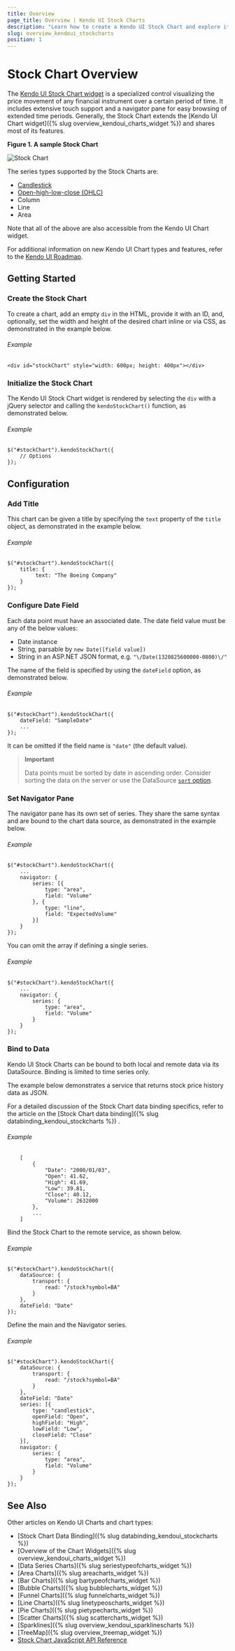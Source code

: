 ```yaml
---
title: Overview
page_title: Overview | Kendo UI Stock Charts
description: "Learn how to create a Kendo UI Stock Chart and explore its major features."
slug: overview_kendoui_stockcharts
position: 1
---
```


# Stock Chart Overview

The [Kendo UI Stock Chart widget](http://demos.telerik.com/kendo-ui/financial/index) is a specialized control visualizing the price movement of any financial instrument over a certain period of time. It includes extensive touch support and a navigator pane for easy browsing of extended time periods. Generally, the Stock Chart extends the [Kendo UI Chart widget]({% slug overview_kendoui_charts_widget %}) and shares most of its features.

**Figure 1. A sample Stock Chart**

![Stock Chart](/controls/charts/stockchart/stock-chart.png)

The series types supported by the Stock Charts are:

* [Candlestick](https://en.wikipedia.org/wiki/Candlestick_chart)
* [Open-high-low-close (OHLC)](https://en.wikipedia.org/wiki/Open-high-low-close_chart)
* Column
* Line
* Area

Note that all of the above are also accessible from the Kendo UI Chart widget.

For additional information on new Kendo UI Chart types and features, refer to the [Kendo UI Roadmap](http://www.telerik.com/support/whats-new/kendo-ui-web/roadmap).

## Getting Started

### Create the Stock Chart

To create a chart, add an empty `div` in the HTML, provide it with an ID, and, optionally, set the width and height of the desired chart inline or via CSS, as demonstrated in the example below.

###### Example

    <div id="stockChart" style="width: 600px; height: 400px"></div>

### Initialize the Stock Chart

The Kendo UI Stock Chart widget is rendered by selecting the `div` with a jQuery selector and calling the `kendoStockChart()` function, as demonstrated below.

###### Example

    $("#stockChart").kendoStockChart({
		// Options
    });

## Configuration

### Add Title

This chart can be given a title by specifying the `text` property of the `title` object, as demonstrated in the example below.

###### Example

    $("#stockChart").kendoStockChart({
        title: {
             text: "The Boeing Company"
        }
    });

### Configure Date Field

Each data point must have an associated date. The date field value must be any of the below values:

* Date instance
* String, parsable by `new Date([field value])`
* String in an ASP.NET JSON format, e.g. `"\/Date(1320825600000-0800)\/"`

The name of the field is specified by using the `dateField` option, as demonstrated below.

###### Example

    $("#stockChart").kendoStockChart({
		dateField: "SampleDate"
		...
    });

It can be omitted if the field name is `"date"` (the default value).

> **Important**
>
> Data points must be sorted by date in ascending order. Consider sorting the data on the server or use the DataSource [`sort` option](/api/framework/datasource#sort-array--objectdefault).

### Set Navigator Pane

The navigator pane has its own set of series. They share the same syntax and are bound to the chart data source, as demonstrated in the example below.

###### Example

    $("#stockChart").kendoStockChart({
		...
		navigator: {
	    	series: [{
     	   		type: "area",
     	   		field: "Volume"
			}, {
				type: "line",
				field: "ExpectedVolume"
			}]
		}
    });

You can omit the array if defining a single series.

###### Example

    $("#stockChart").kendoStockChart({
		...
		navigator: {
	    	series: {
     	   		type: "area",
     	   		field: "Volume"
			}
		}
    });

### Bind to Data

Kendo UI Stock Charts can be bound to both local and remote data via its DataSource. Binding is limited to time series only.

The example below demonstrates a service that returns stock price history data as JSON.

For a detailed discussion of the Stock Chart data binding specifics, refer to the article on the [Stock Chart data binding]({% slug databinding_kendoui_stockcharts %}) .

###### Example

		[
    		{
        		"Date": "2000/01/03",
        		"Open": 41.62,
        		"High": 41.69,
        		"Low": 39.81,
        		"Close": 40.12,
    			"Volume": 2632000
    		},
			...
		]

Bind the Stock Chart to the remote service, as shown below.

###### Example

    $("#stockChart").kendoStockChart({
		dataSource: {
			transport: {
				read: "/stock?symbol=BA"
   			}
		},
		dateField: "Date"
    });

Define the main and the Navigator series.

###### Example

    $("#stockChart").kendoStockChart({
		dataSource: {
			transport: {
				read: "/stock?symbol=BA"
   			}
		},
		dateField: "Date"
		series: [{
    		type: "candlestick",
    		openField: "Open",
    		highField: "High",
    		lowField: "Low",
    		closeField: "Close"
		}],
		navigator: {
	    	series: {
     	   		type: "area",
     	   		field: "Volume"
			}
		}
    });


## See Also

Other articles on Kendo UI Charts and chart types:

* [Stock Chart Data Binding]({% slug databinding_kendoui_stockcharts %})
* [Overview of the Chart Widgets]({% slug overview_kendoui_charts_widget %})
* [Data Series Charts]({% slug seriestypeofcharts_widget %})
* [Area Charts]({% slug areacharts_widget %})
* [Bar Charts]({% slug bartypeofcharts_widget %})
* [Bubble Charts]({% slug bubblecharts_widget %})
* [Funnel Charts]({% slug funnelcharts_widget %})
* [Line Charts]({% slug linetypeoscharts_widget %})
* [Pie Charts]({% slug pietypecharts_widget %})
* [Scatter Charts]({% slug scattercharts_widget %})
* [Sparklines]({% slug overview_kendoui_sparklinescharts %})
* [TreeMap]({% slug overview_treemap_widget %})
* [Stock Chart JavaScript API Reference](/api/javascript/dataviz/ui/stock-chart)

